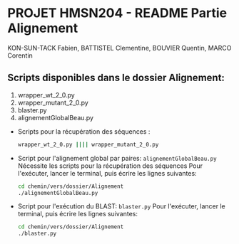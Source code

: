 # PROJET HMSN204 - README Partie Alignement
KON-SUN-TACK Fabien, BATTISTEL Clementine, BOUVIER Quentin, MARCO Corentin

## Scripts disponibles dans le dossier Alignement:
1. wrapper_wt_2_0.py
1. wrapper_mutant_2_0.py
1. blaster.py
1. alignementGlobalBeau.py

- Scripts pour la récupération des séquences : 
	```bash
	wrapper_wt_2_0.py |||| wrapper_mutant_2_0.py
	```


- Script pour l'alignement global par paires: ```alignementGlobalBeau.py```
	Nécessite les scripts pour la récupération des séquences
	Pour l'exécuter, lancer le terminal, puis écrire les lignes suivantes:
	```bash
	cd chemin/vers/dossier/Alignement
	./alignementGlobalBeau.py
	```

- Script pour l'exécution du BLAST: ```blaster.py```
	Pour l'exécuter, lancer le terminal, puis écrire les lignes suivantes:
	```bash
	cd chemin/vers/dossier/Alignement
	./blaster.py
	```
